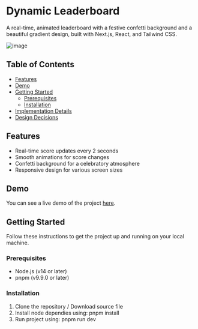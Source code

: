 # Dynamic Leaderboard

A real-time, animated leaderboard with a festive confetti background and a beautiful gradient design, built with Next.js, React, and Tailwind CSS.

![image](https://github.com/user-attachments/assets/b2532e7a-db59-454b-b5fa-e94280df15e4)


## Table of Contents

- [Features](#features)
- [Demo](#demo)
- [Getting Started](#getting-started)
  - [Prerequisites](#prerequisites)
  - [Installation](#installation)
- [Implementation Details](#implementation-details)
- [Design Decisions](#design-decisions)
  

## Features

- Real-time score updates every 2 seconds
- Smooth animations for score changes
- Confetti background for a celebratory atmosphere
- Responsive design for various screen sizes


## Demo

You can see a live demo of the project [here](https://your-demo-url.com).

## Getting Started

Follow these instructions to get the project up and running on your local machine.

### Prerequisites

- Node.js (v14 or later)
- pnpm (v9.9.0 or later)

### Installation

1. Clone the repository / Download source file
2. Install node dependies using: pnpm install
3. Run project using: pnpm run dev
